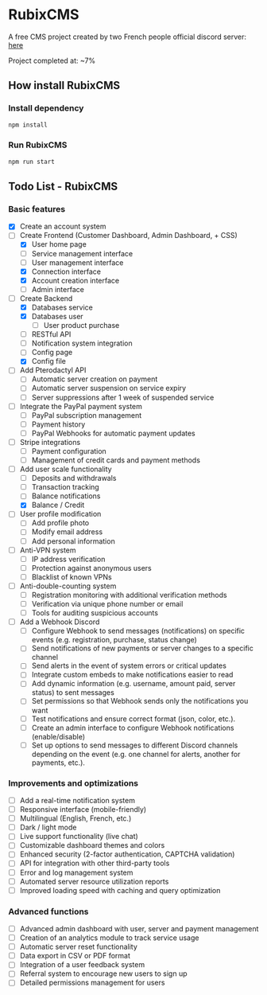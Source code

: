 # RubixCMS
A free CMS project created by two French people
official discord server: [here](https://discord.gg/JWZFuDtNtp)


Project completed at: ~7%

## How install RubixCMS
### Install dependency
```bash 
npm install
```

### Run RubixCMS
```bash
npm run start
```

## Todo List - RubixCMS

### Basic features
- [x] Create an account system
- [ ] Create Frontend (Customer Dashboard, Admin Dashboard, + CSS)
  - [x] User home page
  - [ ] Service management interface
  - [ ] User management interface
  - [x] Connection interface
  - [x] Account creation interface
  - [ ] Admin interface
- [ ] Create Backend
  - [x] Databases service
  - [x] Databases user
    - [ ] User product purchase
  - [ ] RESTful API
  - [ ] Notification system integration
  - [ ] Config page
  - [x] Config file
- [ ] Add Pterodactyl API
  - [ ] Automatic server creation on payment
  - [ ] Automatic server suspension on service expiry
  - [ ] Server suppressions after 1 week of suspended service
- [ ] Integrate the PayPal payment system
  - [ ] PayPal subscription management
  - [ ] Payment history
  - [ ] PayPal Webhooks for automatic payment updates
- [ ] Stripe integrations
  - [ ] Payment configuration
  - [ ] Management of credit cards and payment methods
- [ ] Add user scale functionality
  - [ ] Deposits and withdrawals
  - [ ] Transaction tracking
  - [ ] Balance notifications
  - [x] Balance / Credit
- [ ] User profile modification
  - [ ] Add profile photo
  - [ ] Modify email address
  - [ ] Add personal information
- [ ] Anti-VPN system
  - [ ] IP address verification
  - [ ] Protection against anonymous users
  - [ ] Blacklist of known VPNs
- [ ] Anti-double-counting system
  - [ ] Registration monitoring with additional verification methods
  - [ ] Verification via unique phone number or email
  - [ ] Tools for auditing suspicious accounts
- [ ] Add a Webhook Discord
  - [ ] Configure Webhook to send messages (notifications) on specific events (e.g. registration, purchase, status change)
  - [ ] Send notifications of new payments or server changes to a specific channel
  - [ ] Send alerts in the event of system errors or critical updates
  - [ ] Integrate custom embeds to make notifications easier to read
  - [ ] Add dynamic information (e.g. username, amount paid, server status) to sent messages
  - [ ] Set permissions so that Webhook sends only the notifications you want
  - [ ] Test notifications and ensure correct format (json, color, etc.).
  - [ ] Create an admin interface to configure Webhook notifications (enable/disable)
  - [ ] Set up options to send messages to different Discord channels depending on the event (e.g. one channel for alerts, another for payments, etc.).

### Improvements and optimizations
- [ ] Add a real-time notification system
- [ ] Responsive interface (mobile-friendly)
- [ ] Multilingual (English, French, etc.)
- [ ] Dark / light mode
- [ ] Live support functionality (live chat)
- [ ] Customizable dashboard themes and colors
- [ ] Enhanced security (2-factor authentication, CAPTCHA validation)
- [ ] API for integration with other third-party tools
- [ ] Error and log management system
- [ ] Automated server resource utilization reports
- [ ] Improved loading speed with caching and query optimization

### Advanced functions
- [ ] Advanced admin dashboard with user, server and payment management
- [ ] Creation of an analytics module to track service usage
- [ ] Automatic server reset functionality
- [ ] Data export in CSV or PDF format
- [ ] Integration of a user feedback system
- [ ] Referral system to encourage new users to sign up
- [ ] Detailed permissions management for users
